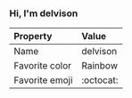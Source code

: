 ### Hi, I'm delvison

| Property | Value |
|:---------------|:-----------------|
| Name | delvison |
| Favorite color | Rainbow |
| Favorite emoji | :octocat: |
